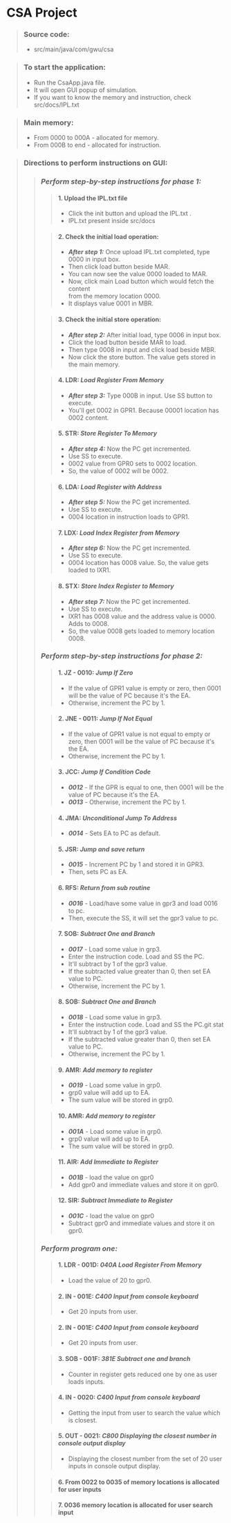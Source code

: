 # CSA Project

> ### Source code: 
> - src/main/java/com/gwu/csa

> ### To start the application:
> - Run the CsaApp.java file.  
> - It will open GUI popup of simulation.
> - If you want to know the memory and instruction, check src/docs/IPL.txt

> ### Main memory:
>  - From 0000 to 000A - allocated for memory.  
>  - From 000B to end  - allocated for instruction.

> ### Directions to perform instructions on GUI:
>> ### ***Perform step-by-step instructions for phase 1:***
>>> #### 1. Upload the IPL.txt file  
>>> - Click the init button and upload the IPL.txt .  
>>> - IPL.txt present inside src/docs  
>>
>>> #### 2. Check the initial load operation:
>>> - ***After step 1:*** Once upload IPL.txt completed, type 0000 in input box.  
>>> - Then click load button beside MAR.
>>> - You can now see the value 0000 loaded to MAR.
>>> - Now, click main Load button which would fetch the content  
>>> from the memory location 0000.
>>> - It displays value 0001 in MBR.
>>
>>> #### 3. Check the initial store operation:
>>> - ***After step 2:*** After initial load, type 0006 in input box.  
>>> - Click the load button beside MAR to load.
>>> - Then type 0008 in input and click load beside MBR.
>>> - Now click the store button. The value gets stored in the main memory.
>>
>>> #### 4. LDR: ***Load Register From Memory***
>>> - ***After step 3:*** Type 000B in input. Use SS button to execute.
>>> - You'll get 0002 in GPR1. Because 00001 location has 0002 content.
>>
>>> #### 5. STR: ***Store Register To Memory***
>>> - ***After step 4:*** Now the PC get incremented.
>>> - Use SS to execute.
>>> - 0002 value from GPR0 sets to 0002 location. 
>>> - So, the value of 0002 will be 0002.
>>
>>> #### 6. LDA: ***Load Register with Address***
>>> - ***After step 5:*** Now the PC get incremented.
>>> - Use SS to execute.
>>> - 0004 location in instruction loads to GPR1.
>>
>>> #### 7. LDX: ***Load Index Register from Memory***
>>> - ***After step 6:*** Now the PC get incremented.
>>> - Use SS to execute.
>>> - 0004 location has 0008 value. So, the value gets loaded to IXR1.
>>
>>> #### 8. STX: ***Store Index Register to Memory***
>>> - ***After step 7:*** Now the PC get incremented.
>>> - Use SS to execute.
>>> - IXR1 has 0008 value and the address value is 0000. Adds to 0008.
>>> - So, the value 0008 gets loaded to memory location 0008.
>> ### ***Perform step-by-step instructions for phase 2:***
>>
>>> #### 1. JZ - 0010: ***Jump If Zero***
>>> - If the value of GPR1 value is empty or zero,
>>>   then 0001 will be the value of PC because it's the EA.
>>> - Otherwise, increment the PC by 1.
>>
>>> #### 2. JNE - 0011: ***Jump If Not Equal***
>>> - If the value of GPR1 value is not equal to empty or zero,
>>>   then 0001 will be the value of PC because it's the EA.
>>> - Otherwise, increment the PC by 1.
>>
>>> #### 3. JCC: ***Jump If Condition Code***
>>> - ***0012*** - If the GPR is equal to one,
>>>   then 0001 will be the value of PC because it's the EA.
>>> - ***0013*** - Otherwise, increment the PC by 1.
>>
>>> #### 4. JMA: ***Unconditional Jump To Address***
>>> - ***0014*** - Sets EA to PC as default.
>>
>>> #### 5. JSR: ***Jump and save return***
>>> - ***0015*** - Increment PC by 1 and stored it in GPR3.
>>> - Then, sets PC as EA.
>>
>>> #### 6. RFS: ***Return from sub routine***
>>> - ***0016*** - Load/have some value in gpr3 and load 0016 to pc.
>>> - Then, execute the SS, it will set the gpr3 value to pc.
>>
>>> #### 7. SOB: ***Subtract One and Branch***
>>> - ***0017*** - Load some value in grp3.
>>> - Enter the instruction code. Load and SS the PC.
>>> - It'll subtract by 1 of the gpr3 value.
>>> - If the subtracted value greater than 0, then set EA value to PC.
>>> - Otherwise, increment the PC by 1.
>>
>>> #### 8. SOB: ***Subtract One and Branch***
>>> - ***0018*** - Load some value in grp3.
>>> - Enter the instruction code. Load and SS the PC.git stat
>>> - It'll subtract by 1 of the gpr3 value.
>>> - If the subtracted value greater than 0, then set EA value to PC.
>>> - Otherwise, increment the PC by 1.
>>
>>> #### 9. AMR: ***Add memory to register***
>>> - ***0019*** - Load some value in grp0.
>>> - grp0 value will add up to EA.
>>> - The sum value will be stored in grp0.
>>
>>> #### 10. AMR: ***Add memory to register***
>>> - ***001A*** - Load some value in grp0.
>>> - grp0 value will add up to EA.
>>> - The sum value will be stored in grp0.
>>
>>> #### 11. AIR: ***Add Immediate to Register***
>>> - ***001B*** - load the value on gpr0
>>> - Add gpr0 and immediate values and store it on gpr0.
>>
>>> #### 12. SIR: ***Subtract Immediate to Register***
>>> - ***001C*** - load the value on gpr0
>>> - Subtract gpr0 and immediate values and store it on gpr0.
>> ### ***Perform program one:***
>>
>>> #### 1. LDR - 001D: ***040A Load Register From Memory***
>>> - Load the value of 20 to gpr0.
>>
>>> #### 2. IN - 001E: ***C400 Input from console keyboard***
>>> - Get 20 inputs from user.
>>
>>> #### 2. IN - 001E: ***C400 Input from console keyboard***
>>> - Get 20 inputs from user.
>>
>>> #### 3. SOB - 001F: ***381E Subtract one and branch***
>>> - Counter in register gets reduced one by one as user loads inputs.
>>
>>> #### 4. IN - 0020: ***C400 Input from console keyboard***
>>> - Getting the input from user to search the value which is closest.
>>
>>> #### 5. OUT - 0021: ***C800 Displaying the closest number in console output display***
>>> - Displaying the closest number from the set of 20 user inputs in console output display.
>>
>>> #### 6. From 0022 to 0035 of memory locations is allocated for user inputs
>>
>>> #### 7. 0036 memory location is allocated for user search input

